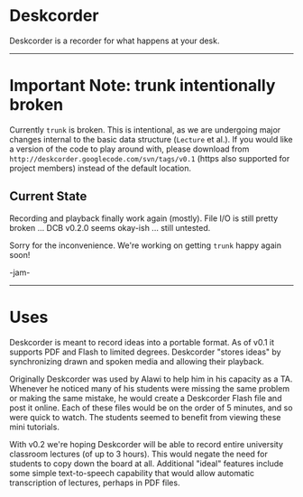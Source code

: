 # Deskcorder #

Deskcorder is a recorder for what happens at your desk.


---


# Important Note: trunk intentionally broken #
Currently `trunk` is broken.  This is intentional, as we are undergoing major changes internal to the basic data structure (`Lecture` et al.).  If you would like a version of the code to play around with, please download from `http://deskcorder.googlecode.com/svn/tags/v0.1` (https also supported for project members) instead of the default location.

## Current State ##
Recording and playback finally work again (mostly).  File I/O is still pretty broken ... DCB v0.2.0 seems okay-ish ... still untested.

Sorry for the inconvenience.  We're working on getting `trunk` happy again soon!

-jam-


---


# Uses #

Deskcorder is meant to record ideas into a portable format.  As of v0.1 it supports PDF and Flash to limited degrees.  Deskcorder "stores ideas" by synchronizing drawn and spoken media and allowing their playback.

Originally Deskcorder was used by Alawi to help him in his capacity as a TA.  Whenever he noticed many of his students were missing the same problem or making the same mistake, he would create a Deskcorder Flash file and post it online.  Each of these files would be on the order of 5 minutes, and so were quick to watch.  The students seemed to benefit from viewing these mini tutorials.

With v0.2 we're hoping Deskcorder will be able to record entire university classroom lectures (of up to 3 hours).  This would negate the need for students to copy down the board at all.  Additional "ideal" features include some simple text-to-speech capability that would allow automatic transcription of lectures, perhaps in PDF files.
